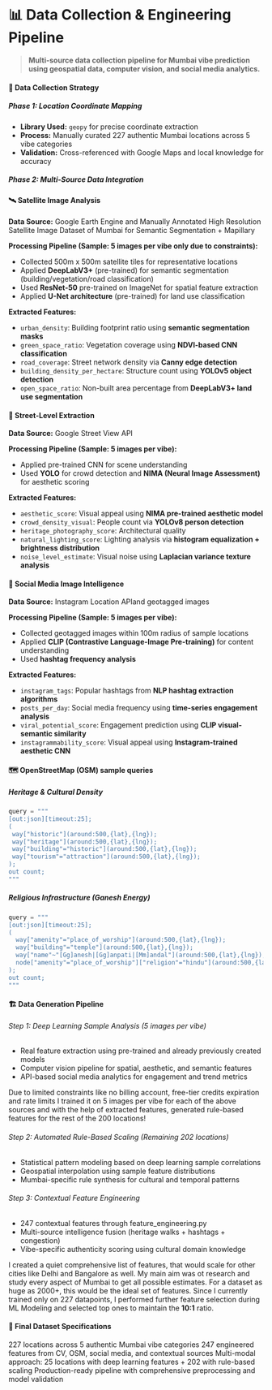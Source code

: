 # 📊 Data Collection & Engineering Pipeline

> **Multi-source data collection pipeline for Mumbai vibe prediction using geospatial data, computer vision, and social media analytics.**

#### 🎯 Data Collection Strategy

##### Phase 1: Location Coordinate Mapping
- **Library Used:** `geopy` for precise coordinate extraction
- **Process:** Manually curated 227 authentic Mumbai locations across 5 vibe categories
- **Validation:** Cross-referenced with Google Maps and local knowledge for accuracy

##### Phase 2: Multi-Source Data Integration

#### 🛰️ Satellite Image Analysis

**Data Source:** Google Earth Engine and Manually Annotated High Resolution Satellite Image Dataset of Mumbai for Semantic Segmentation + Mapillary

**Processing Pipeline (Sample: 5 images per vibe only due to constraints):**
- Collected 500m x 500m satellite tiles for representative locations
- Applied **DeepLabV3+** (pre-trained) for semantic segmentation (building/vegetation/road classification)
- Used **ResNet-50** pre-trained on ImageNet for spatial feature extraction
- Applied **U-Net architecture** (pre-trained) for land use classification

**Extracted Features:**
- `urban_density`: Building footprint ratio using **semantic segmentation masks**
- `green_space_ratio`: Vegetation coverage using **NDVI-based CNN classification**
- `road_coverage`: Street network density via **Canny edge detection**
- `building_density_per_hectare`: Structure count using **YOLOv5 object detection**
- `open_space_ratio`: Non-built area percentage from **DeepLabV3+ land use segmentation**

#### 📸 Street-Level Extraction

**Data Source:** Google Street View API

**Processing Pipeline (Sample: 5 images per vibe):**
- Applied pre-trained CNN for scene understanding
- Used **YOLO** for crowd detection and **NIMA (Neural Image Assessment)** for aesthetic scoring

**Extracted Features:**
- `aesthetic_score`: Visual appeal using **NIMA pre-trained aesthetic model**
- `crowd_density_visual`: People count via **YOLOv8 person detection**
- `heritage_photography_score`: Architectural quality
- `natural_lighting_score`: Lighting analysis via **histogram equalization + brightness distribution**
- `noise_level_estimate`: Visual noise using **Laplacian variance texture analysis**

#### 📱 Social Media Image Intelligence

**Data Source:** Instagram Location APIand geotagged images

**Processing Pipeline (Sample: 5 images per vibe):**
- Collected geotagged images within 100m radius of sample locations
- Applied **CLIP (Contrastive Language-Image Pre-training)** for content understanding
- Used **hashtag frequency analysis**

**Extracted Features:**
- `instagram_tags`: Popular hashtags from **NLP hashtag extraction algorithms**
- `posts_per_day`: Social media frequency using **time-series engagement analysis**
- `viral_potential_score`: Engagement prediction using **CLIP visual-semantic similarity**
- `instagrammability_score`: Visual appeal using **Instagram-trained aesthetic CNN**

#### 🗺️ OpenStreetMap (OSM) sample queries 

##### Heritage & Cultural Density
```python
query = """
[out:json][timeout:25];
(
 way["historic"](around:500,{lat},{lng});
 way["heritage"](around:500,{lat},{lng});
 way["building"="historic"](around:500,{lat},{lng});
 way["tourism"="attraction"](around:500,{lat},{lng});
);
out count;
"""
```

##### Religious Infrastructure (Ganesh Energy)
```python
query = """
[out:json][timeout:25];
(
  way["amenity"="place_of_worship"](around:500,{lat},{lng});
  way["building"="temple"](around:500,{lat},{lng});
  way["name"~"[Gg]anesh|[Gg]anpati|[Mm]andal"](around:500,{lat},{lng});
  node["amenity"="place_of_worship"]["religion"="hindu"](around:500,{lat},{lng});
);
out count;
"""
```

#### 🏗 Data Generation Pipeline
###### Step 1: Deep Learning Sample Analysis (5 images per vibe)

- Real feature extraction using pre-trained and already previously created models
- Computer vision pipeline for spatial, aesthetic, and semantic features
- API-based social media analytics for engagement and trend metrics

Due to limited constraints like no billing account, free-tier credits expiration and rate limits I trained it on 5 images per vibe for each of the above sources and with the help of extracted features, generated rule-based features for the rest of the 200 locations!

###### Step 2: Automated Rule-Based Scaling (Remaining 202 locations)

- Statistical pattern modeling based on deep learning sample correlations
- Geospatial interpolation using sample feature distributions
- Mumbai-specific rule synthesis for cultural and temporal patterns

###### Step 3: Contextual Feature Engineering

- 247 contextual features through feature_engineering.py
- Multi-source intelligence fusion (heritage walks + hashtags + congestion)
- Vibe-specific authenticity scoring using cultural domain knowledge

I created a quiet comprehensive list of features, that would scale for other cities like Delhi and Bangalore as well. My main aim was ot research and study every aspect of Mumbai to get all possible estimates. For a dataset as huge as 2000+, this would be the ideal set of features. 
Since I currently trained only on 227 datapoints, I performed further feature selection during ML Modeling and selected top ones to maintain the **10:1** ratio.


#### 🎯 Final Dataset Specifications

227 locations across 5 authentic Mumbai vibe categories
247 engineered features from CV, OSM, social media, and contextual sources
Multi-modal approach: 25 locations with deep learning features + 202 with rule-based scaling
Production-ready pipeline with comprehensive preprocessing and model validation

